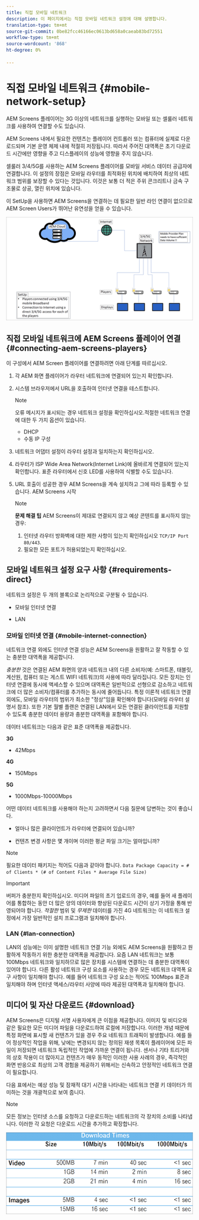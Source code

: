 ```yaml
---
title: 직접 모바일 네트워크
description: 이 페이지에서는 직접 모바일 네트워크 설정에 대해 설명합니다.
translation-type: tm+mt
source-git-commit: 0be82fcc46166ec0613bd658a0caeab83bd72551
workflow-type: tm+mt
source-wordcount: '868'
ht-degree: 0%

---
```



# 직접 모바일 네트워크 {#mobile-network-setup}

AEM Screens 플레이어는 3G 이상의 네트워크를 실행하는 모바일 또는 셀룰러 네트워크를 사용하여 연결할 수도 있습니다.

AEM Screens 내에서 필요한 컨텐츠는 플레이어 컨트롤러 또는 컴퓨터에 실제로 다운로드되며 기본 운영 체제 내에 적절히 저장됩니다. 따라서 주어진 대역폭은 초기 다운로드 시간에만 영향을 주고 디스플레이의 성능에 영향을 주지 않습니다.

셀룰러 3/4/5G를 사용하는 AEM Screens 플레이어를 모바일 서비스 데이터 공급자에 연결합니다. 이 설정의 장점은 모바일 라우터를 최적화된 위치에 배치하여 최상의 네트워크 범위를 보장할 수 있다는 것입니다. 이것은 보통 더 적은 주위 콘크리트나 금속 구조물로 상공, 열린 위치에 있습니다.

이 SetUp을 사용하면 AEM Screens을 연결하는 데 필요한 일반 라인 연결이 없으므로 AEM Screen Users가 뛰어난 유연성을 얻을 수 있습니다.

![](/help/using/assets/direct-mobile-1.png)

## 직접 모바일 네트워크에 AEM Screens 플레이어 연결 {#connecting-aem-screens-players}

이 구성에서 AEM Screen 플레이어를 연결하려면 아래 단계를 따르십시오.

1. 각 AEM 화면 플레이어가 라우터 네트워크에 연결되어 있는지 확인합니다.

1. 시스템 브라우저에서 URL을 호출하여 인터넷 연결을 테스트합니다.

   >[!NOTE]
   >오류 메시지가 표시되는 경우 네트워크 설정을 확인하십시오.적절한 네트워크 연결에 대한 두 가지 옵션이 있습니다.
   >* DHCP
   >* 수동 IP 구성


1. 네트워크 어댑터 설정이 라우터 설정과 일치하는지 확인하십시오.

1. 라우터가 ISP Wide Area Network(Internet Link)에 올바르게 연결되어 있는지 확인합니다. 표준 라우터에서 신호 LED를 사용하여 식별할 수도 있습니다.

1. URL 호출이 성공한 경우 AEM Screens을 계속 설치하고 그에 따라 등록할 수 있습니다. AEM Screens 시작

   >[!NOTE]
   >**문제 해결 팁**
   >AEM Screens이 제대로 연결되지 않고 예상 콘텐트를 표시하지 않는 경우:
   >
   >1. 인터넷 라우터 방화벽에 대한 제한 사항이 있는지 확인하십시오 `TCP/IP Port 80/443`.
   >1. 필요한 모든 포트가 허용되었는지 확인하십시오.



## 모바일 네트워크 설정 요구 사항 {#requirements-direct}

네트워크 설정은 두 개의 블록으로 논리적으로 구분될 수 있습니다.

* 모바일 인터넷 연결

* LAN

### 모바일 인터넷 연결 {#mobile-internet-connection}

네트워크 연결 외에도 인터넷 연결 성능은 AEM Screens을 원활하고 잘 작동할 수 있는 충분한 대역폭을 제공합니다.

*충분한* 것은 연결된 AEM 화면의 양과 네트워크 내의 다른 소비자(예: 스마트폰, 태블릿, 계산원, 컴퓨터 또는 게스트 WIFI 네트워크)의 사용에 따라 달라집니다.
모든 장치는 인터넷 연결에 동시에 액세스할 수 있으며 대역폭은 일반적으로 선형으로 감소하고 네트워크에 더 많은 소비자/컴퓨터를 추가하는 동시에 줄어듭니다.
특정 이론적 네트워크 연결 외에도, 모바일 라우터의 범위가 최소한 &quot;정상&quot;임을 확인해야 합니다(모바일 라우터 설명서 참조). 또한 기본 월별 플랜은 연결된 LAN에서 모든 연결된 클라이언트를 지원할 수 있도록 충분한 데이터 용량과 충분한 대역폭을 포함해야 합니다.

데이터 네트워크는 다음과 같은 표준 대역폭을 제공합니다.

**3G**
* 42Mbps

**4G**
* 150Mbps

**5G**
* 1000Mbps-10000Mbps

어떤 데이터 네트워크를 사용해야 하는지 고려하면서 다음 질문에 답변하는 것이 좋습니다.

* 얼마나 많은 클라이언트가 라우터에 연결되어 있습니까?

* 컨텐츠 변경 사항은 몇 개이며 이러한 평균 파일 크기는 얼마입니까?

>[!NOTE]
>필요한 데이터 패키지는 적어도 다음과 같아야 합니다.
`Data Package Capacity = # of Clients * (# of Content Files * Average File Size)`

>[!IMPORTANT]
>버퍼가 충분한지 확인하십시오.
>미디어 파일의 초기 업로드의 경우, 예를 들어 새 플레이어를 통합하는 동안 더 많은 양의 데이터와 향상된 다운로드 시간이 상기 가정을 통해 반영되어야 합니다. *적절한* 범위 및 *무제한* 데이터를 가진 4G 네트워크는 이 네트워크 설정에서 가장 일반적인 설치 프로그램과 일치해야 합니다.


### LAN {#lan-connection}

LAN의 성능에는 이미 설명한 네트워크 연결 기능 외에도 AEM Screens을 원활하고 원활하게 작동하기 위한 충분한 대역폭을 제공합니다. 요즘 LAN 네트워크는 보통 100Mbps 네트워크와 일치하므로 많은 장치를 시스템에 연결하는 데 충분한 대역폭이 있어야 합니다. 다른 활성 네트워크 구성 요소를 사용하는 경우 모든 네트워크 대역폭 요구 사항이 일치해야 합니다. 예를 들어 네트워크 구성 요소는 적어도 100Mbps 표준과 일치해야 하며 인터넷 액세스/라우터 사양에 따라 제공된 대역폭과 일치해야 합니다.

## 미디어 및 자산 다운로드 {#download}

AEM Screens은 디지털 서명 사용자에게 큰 이점을 제공합니다. 이미지 및 비디오와 같은 필요한 모든 미디어 파일을 다운로드하여 로컬에 저장합니다. 이러한 개념 때문에 특정 화면에 표시할 새 컨텐츠가 있을 경우 주요 네트워크 트래픽이 발생합니다.
예를 들어 정상적인 작업을 위해, 낮에는 변경되지 않는 정의된 재생 목록이 플레이어에 모든 파일이 저장되면 네트워크 독립적인 작업에 가까운 연결이 됩니다.
센서나 기타 트리거와의 상호 작용이 더 많아지고 컨텐츠가 매우 동적인 이러한 사용 사례의 경우, 즉각적인 화면 반응으로 최상의 고객 경험을 제공하기 위해서는 신속하고 안정적인 네트워크 연결이 필요합니다.

다음 표에서는 예상 성능 및 잠재적 대기 시간을 나타내는 네트워크 연결 키 데이터가 의미하는 것을 개괄적으로 보여 줍니다.
>[!NOTE]
>모든 정보는 인터넷 소스를 요청하고 다운로드하는 네트워크의 각 장치의 소비를 나타냅니다. 이러한 각 요청은 다운로드 시간을 추가하고 확장합니다.

![](/help/using/assets/download-times-mobile.png)



